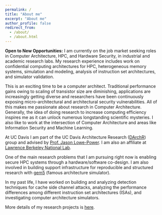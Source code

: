 ```yaml
---
permalink: /
title: "About me"
excerpt: "About me"
author_profile: false
redirect_from:
  - /about/
  - /about.html
---
```


**Open to New Opportunities:** I am currently on the job market seeking roles in Computer Architecture, HPC, and Hardware Security, in industrial and academic research labs. My research experience includes work on confidential computing architectures for HPC, heterogeneous memory systems, simulation and modeling, analysis of instruction set architectures, and simulator validation.

This is an exciting time to be a computer architect. Traditional performance gains owing to scaling of transistor size are diminishing, applications are increasingly getting diverse and researchers have been continuously exposing micro-architectural and architectural security vulnerabilities. All of this makes me passionate about research in Computer Architecture. Generally, the idea of doing research to increase computing efficiency inspires me as it can unlock numerous longstanding scientific mysteries. I also like to work at the intersection of Computer Architecture and areas like Information Security and Machine Learning.

At UC Davis I am part of the UC Davis Architecture Research ([DArchR](https://arch.cs.ucdavis.edu/)) group and advised by [Prof. Jason Lowe-Power](https://arch.cs.ucdavis.edu/people/jason-lowe-power). I am also an affiliate at [Lawrence Berkeley National Lab](https://crd.lbl.gov/divisions/scidata/uds/affiliates/ayaz-akram/).

One of the main research problems that I am pursuing right now is enabling secure HPC systems through a hardware/software co-design.
I am also involved in building support infrastructure for reproducible and structured research with [gem5](http://www.gem5.org/) (famous architecture simulator).

In my past life, I have worked on building and analyzing detection techniques for cache side channel attacks, analyzing the performance differences among different instruction set architectures (ISAs), and investigating computer architecture simulators.

More details of my research projects is [here](research_projects.md).
